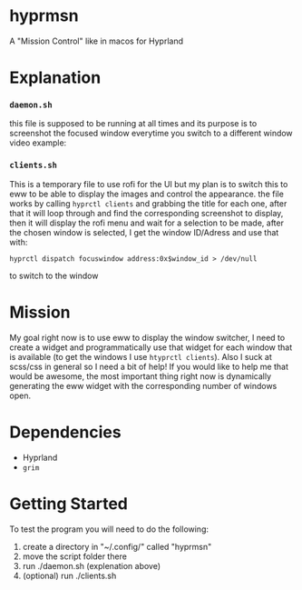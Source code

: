 # hyprmsn
A "Mission Control" like in macos for Hyprland

# Explanation
### ```daemon.sh```
this file is supposed to be running at all times and its purpose is to screenshot the focused window everytime you switch to a different window
video example:


### ```clients.sh```
This is a temporary file to use rofi for the UI but my plan is to switch this to eww to be able to display the images and control the appearance.
the file works by calling ```hyprctl clients``` and grabbing the title for each one, after that it will loop through and find the corresponding screenshot to display, then it will display the rofi menu and wait for a selection to be made, after the chosen window is selected, I get the window ID/Adress and use that with:
```
hyprctl dispatch focuswindow address:0x$window_id > /dev/null
```
to switch to the window

# Mission
My goal right now is to use eww to display the window switcher, I need to create a widget and programmatically use that widget for each window that is available (to get the windows I use ```htyprctl clients```).
Also I suck at scss/css in general so I need a bit of help!
If you would like to help me that would be awesome, the most important thing right now is dynamically generating the eww widget with the corresponding number of windows open.

# Dependencies
* Hyprland
* ```grim```

# Getting Started
To test the program you will need to do the following:
1. create a directory in "~/.config/" called "hyprmsn"
2. move the script folder there
3. run ./daemon.sh (explenation above)
4. (optional) run ./clients.sh
